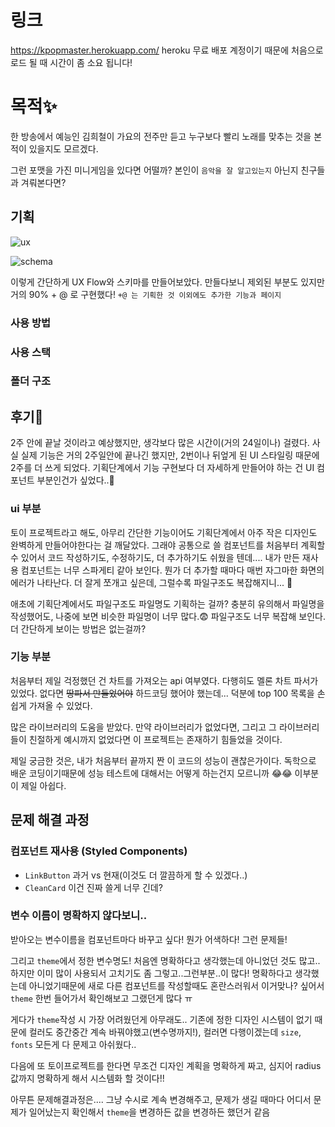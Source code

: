 # 링크

https://kpopmaster.herokuapp.com/
heroku 무료 배포 계정이기 때문에 처음으로 로드 될 때 시간이 좀 소요 됩니다!

# 목적✨

한 방송에서 예능인 김희철이 가요의 전주만 듣고 누구보다 빨리 노래를 맞추는 것을 본 적이 있을지도 모르겠다.

그런 포맷을 가진 미니게임을 있다면 어떨까? 본인이 `음악을 잘 알고있는지` 아닌지 친구들과 겨뤄본다면?

## 기획

![ux](https://user-images.githubusercontent.com/71932072/108396099-d2400980-7259-11eb-82be-5c3ef9811c1a.png)

![schema](https://user-images.githubusercontent.com/71932072/108396097-d10edc80-7259-11eb-9e2b-3940a3cc8043.png)

이렇게 간단하게 UX Flow와 스키마를 만들어보았다.
만들다보니 제외된 부분도 있지만 거의 90% + @ 로 구현했다! `+@ 는 기획한 것 이외에도 추가한 기능과 페이지`

### 사용 방법

### 사용 스택

### 폴더 구조

## 후기🌼

2주 안에 끝날 것이라고 예상했지만, 생각보다 많은 시간이(거의 24일이나) 걸렸다. 사실 실제 기능은 거의 2주일안에 끝나긴 했지만, 2번이나 뒤엎게 된 UI 스타일링 때문에 2주를 더 쓰게 되었다. 기획단계에서 기능 구현보다 더 자세하게 만들어야 하는 건 UI 컴포넌트 부분인건가 싶었다..🤔

### ui 부분

토이 프로젝트라고 해도, 아무리 간단한 기능이어도 기획단계에서 아주 작은 디자인도 완벽하게 만들어야한다는 걸 깨달았다. 그래야 공통으로 쓸 컴포넌트를 처음부터 계획할 수 있어서 코드 작성하기도, 수정하기도, 더 추가하기도 쉬웠을 텐데.... 내가 만든 재사용 컴포넌트는 너무 스파게티 같아 보인다. 뭔가 더 추가할 때마다 매번 자그마한 화면의 에러가 나타난다. 더 잘게 쪼개고 싶은데, 그럴수록 파일구조도 복잡해지니... 🤯

애초에 기획단계에서도 파일구조도 파일명도 기획하는 걸까? 충분히 유의해서 파일명을 작성했어도, 나중에 보면 비슷한 파일명이 너무 많다.😨 파일구조도 너무 복잡해 보인다. 더 간단하게 보이는 방법은 없는걸까?

### 기능 부분

처음부터 제일 걱정했던 건 차트를 가져오는 api 여부였다. 다행히도 멜론 차트 파서가 있었다. 없다면 ~~땅파서 만들었어야~~ 하드코딩 했어야 했는데... 덕분에 top 100 목록을 손쉽게 가져올 수 있었다.

많은 라이브러리의 도움을 받았다. 만약 라이브러리가 없었다면, 그리고 그 라이브러리들이 친절하게 예시까지 없었다면 이 프로젝트는 존재하기 힘들었을 것이다.

제일 궁금한 것은, 내가 처음부터 끝까지 짠 이 코드의 성능이 괜찮은가이다. 독학으로 배운 코딩이기때문에 성능 테스트에 대해서는 어떻게 하는건지 모르니까 😂😂 이부분이 제일 아쉽다.

## 문제 해결 과정

### 컴포넌트 재사용 (Styled Components)

- `LinkButton` 과거 vs 현재(이것도 더 깔끔하게 할 수 있겠다..)
- `CleanCard` 이건 진짜 쓸게 너무 긴데?

### 변수 이름이 명확하지 않다보니..

받아오는 변수이름을 컴포넌트마다 바꾸고 싶다!
뭔가 어색하다!
그런 문제들!

그리고 `theme`에서 정한 변수명도! 처음엔 명확하다고 생각했는데 아니었던 것도 많고.. 하지만 이미 많이 사용되서 고치기도 좀 그렇고..그런부분..이 많다! 명확하다고 생각했는데 아니었기때문에 새로 다른 컴포넌트를 작성할때도 혼란스러워서 이거맞나? 싶어서 `theme` 한번 들어가서 확인해보고 그랬던게 많다 ㅠ

게다가 `theme`작성 시 가장 어려웠던게 아무래도.. 기존에 정한 디자인 시스템이 없기 때문에 컬러도 중간중간 계속 바꿔야했고(변수명까지!), 컬러면 다행이겠는데 `size`, `fonts` 모든게 다 문제고 아쉬웠다..

다음에 또 토이프로젝트를 한다면 무조건 디자인 계획을 명확하게 짜고, 심지어 radius 값까지 명확하게 해서 시스템화 할 것이다!!

아무튼 문제해결과정은.... 그냥 수시로 계속 변경해주고, 문제가 생길 때마다 어디서 문제가 일어났는지 확인해서 `theme`을 변경하든 값을 변경하든 했던거 같음
